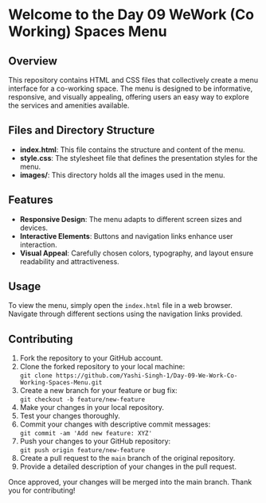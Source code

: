  <h1>Welcome to the Day 09 WeWork (Co Working) Spaces Menu</h1>

<h2>Overview</h2>

<p>This repository contains HTML and CSS files that collectively create a menu interface for a co-working space.
The menu is designed to be informative, responsive, and visually appealing, offering users an easy way to
explore the services and amenities available.</p>

<h2>Files and Directory Structure</h2>
<ul>
    <li><strong>index.html</strong>: This file contains the structure and content of the menu.</li>
    <li><strong>style.css</strong>: The stylesheet file that defines the presentation styles for the menu.</li>
    <li><strong>images/</strong>: This directory holds all the images used in the menu.</li>
</ul>

<h2>Features</h2>
<ul>
    <li><strong>Responsive Design</strong>: The menu adapts to different screen sizes and devices.</li>
    <li><strong>Interactive Elements</strong>: Buttons and navigation links enhance user interaction.</li>
    <li><strong>Visual Appeal</strong>: Carefully chosen colors, typography, and layout ensure readability and
        attractiveness.</li>
</ul>

<h2>Usage</h2>
<p>To view the menu, simply open the <code>index.html</code> file in a web browser. Navigate through different
    sections using the navigation links provided.</p>

<h2>Contributing</h2>
<ol>
    <li>Fork the repository to your GitHub account.</li>
    <li>Clone the forked repository to your local machine:
        <br><code>git clone https://github.com/Yashi-Singh-1/Day-09-We-Work-Co-Working-Spaces-Menu.git</code></li>
    <li>Create a new branch for your feature or bug fix:
        <br><code>git checkout -b feature/new-feature</code></li>
    <li>Make your changes in your local repository.</li>
    <li>Test your changes thoroughly.</li>
    <li>Commit your changes with descriptive commit messages:
        <br><code>git commit -am 'Add new feature: XYZ'</code></li>
    <li>Push your changes to your GitHub repository:
        <br><code>git push origin feature/new-feature</code></li>
    <li>Create a pull request to the <code>main</code> branch of the original repository.</li>
    <li>Provide a detailed description of your changes in the pull request.</li>
</ol>
<p>Once approved, your changes will be merged into the main branch. Thank you for contributing!</p>

